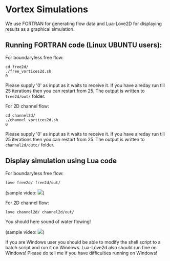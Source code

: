 # Vortex Simulations

We use FORTRAN for generating flow data and Lua-Love2D for displaying results as a graphical simulation. 

## Running FORTRAN code (Linux UBUNTU users):

For boundaryless free flow:

```
cd free2d/
./free_vortices2d.sh
0
```

Please supply '0' as input as it waits to receive it.
If you have alreday run till 25 iterations then you can restart from 25.
The output is written to `free2d/out/` folder.


For 2D channel flow:

```
cd channel2d/
./channel_vortices2d.sh
0
```

Please supply '0' as input as it waits to receive it.
If you have alreday run till 25 iterations then you can restart from 25.
The output is written to `channel2d/outc/` folder.


## Display simulation using **Lua** code

For boundaryless free flow:
```
love free2d/ free2d/out/
```

(sample video: ![](https://vimeo.com/922070885?share=copy))

For 2D channel flow:
```
love channel2d/ channel2d/out/
```

You should here sound of water flowing!

(sample video: ![](https://vimeo.com/922081441?share=copy))

If you are Windows user you should be able to modify the shell script to a batch script and run it on Windows. Lua-Love2d also should run fine on Windows!
Please do tell me if you have difficulties running on Windows!